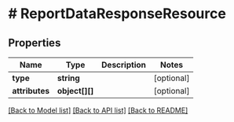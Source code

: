 # # ReportDataResponseResource

## Properties

Name | Type | Description | Notes
------------ | ------------- | ------------- | -------------
**type** | **string** |  | [optional]
**attributes** | **object[][]** |  | [optional]

[[Back to Model list]](../../README.md#models) [[Back to API list]](../../README.md#endpoints) [[Back to README]](../../README.md)
